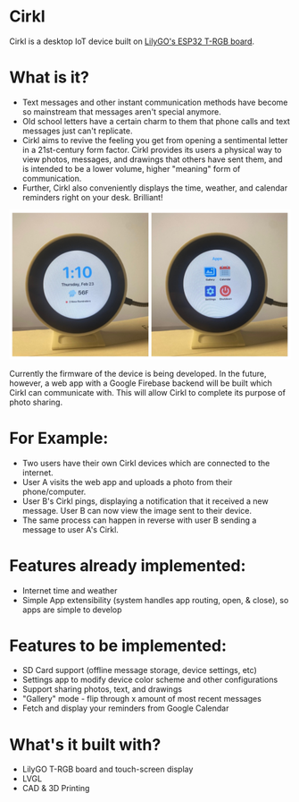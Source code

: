 # Cirkl
Cirkl is a desktop IoT device built on [LilyGO's ESP32 T-RGB board](https://www.lilygo.cc/products/t-rgb).

# What is it?
- Text messages and other instant communication methods have become so mainstream that messages aren't special anymore.
- Old school letters have a certain charm to them that phone calls and text messages just can't replicate.
- Cirkl aims to revive the feeling you get from opening a sentimental letter in a 21st-century form factor. Cirkl provides its users a physical way to view photos, messages, and drawings that others have sent them, and is intended to be a lower volume, higher "meaning" form of communication.
- Further, Cirkl also conveniently displays the time, weather, and calendar reminders right on your desk. Brilliant!

![Cirkl Device](https://github.com/Trevin-Small/Cirkl/blob/main/repo_images/cirkl_device.jpg)

Currently the firmware of the device is being developed. In the future, however, a web app with a Google Firebase
backend will be built which Cirkl can communicate with. This will allow Cirkl to complete its purpose of photo sharing.

# For Example:
- Two users have their own Cirkl devices which are connected to the internet.
- User A visits the web app and uploads a photo from their phone/computer.
- User B's Cirkl pings, displaying a notification that it received a new message. User B can now view the image sent to their device.
- The same process can happen in reverse with user B sending a message to user A's Cirkl.

# Features already implemented:
- Internet time and weather
- Simple App extensibility (system handles app routing, open, & close), so apps are simple to develop

# Features to be implemented:
- SD Card support (offline message storage, device settings, etc)
- Settings app to modify device color scheme and other configurations
- Support sharing photos, text, and drawings
- "Gallery" mode - flip through x amount of most recent messages
- Fetch and display your reminders from Google Calendar

# What's it built with?
- LilyGO T-RGB board and touch-screen display
- LVGL
- CAD & 3D Printing
